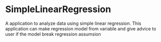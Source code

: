 # SimpleLinearRegression
A application to analyze data using simple linear regression. This application can make regression model from variable and give advice to user if the model break regression assumsion
